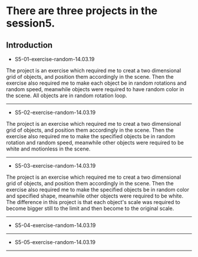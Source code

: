 # There are three projects in the session5.

## Introduction

* S5-01-exercise-random-14.03.19

The project is an exercise which required me to creat a two dimensional grid of objects, and position them accordingly in the scene. Then the exercise also required me to make each object be in random rotations and random speed, meanwhile objects were required to have random color in the scene. All objects are in random rotation loop.

---

* S5-02-exercise-random-14.03.19

The project is an exercise which required me to creat a two dimensional grid of objects, and position them accordingly in the scene. Then the exercise also required me to make the specified objects be in random rotation and random speed, meanwhile other objects were required to be white and motionless in the scene.

---

* S5-03-exercise-random-14.03.19

The project is an exercise which required me to creat a two dimensional grid of objects, and position them accordingly in the scene. Then the exercise also required me to make the specified objects be in random color and specified shape, meanwhile other objects were required to be white. The difference in this project is that each object's scale was required to become bigger still to the limit and then become to the original scale.

---

* S5-04-exercise-random-14.03.19



---

* S5-05-exercise-random-14.03.19



---
